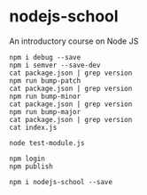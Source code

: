 # nodejs-school
An introductory course on Node JS

```
npm i debug --save
npm i semver --save-dev
cat package.json | grep version
npm run bump-patch
cat package.json | grep version
npm run bump-minor
cat package.json | grep version
npm run bump-major
cat package.json | grep version
cat index.js

node test-module.js

npm login
npm publish

npm i nodejs-school --save
```